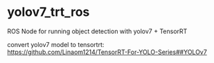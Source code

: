 # yolov7_trt_ros
ROS Node for running object detection with yolov7 + TensorRT

convert yolov7 model to tensortrt: https://github.com/Linaom1214/TensorRT-For-YOLO-Series##YOLOv7

